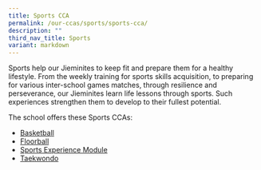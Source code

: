 ```yaml
---
title: Sports CCA
permalink: /our-ccas/sports/sports-cca/
description: ""
third_nav_title: Sports
variant: markdown
---
```

Sports help our Jieminites to keep fit and prepare them for a healthy lifestyle. From the weekly training for sports skills acquisition, to preparing for various inter-school games matches, through resilience and perseverance, our Jieminites learn life lessons through sports. Such experiences strengthen them to develop to their fullest potential.

The school offers these Sports CCAs: <br>
* [Basketball](https://jieminpri.moe.edu.sg/cca/sports/basketball/)
* [Floorball](https://jieminpri.moe.edu.sg/cca/sports/floorball/)
* [Sports Experience Module](https://jieminpri.moe.edu.sg/cca/sports/sports-experience-module/)
* [Taekwondo](https://jieminpri.moe.edu.sg/cca/sports/taekwondo)